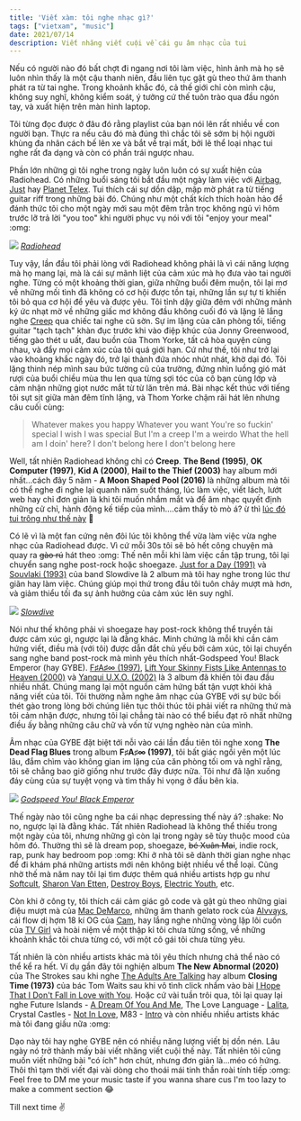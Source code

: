 ```yaml
---
title: 'Viết xàm: tôi nghe nhạc gì?'
tags: ["vietxam", "music"]
date: 2021/07/14
description: Viết nhăng viết cuội về cái gu âm nhạc của tui
---
```


Nếu có người nào đó bất chợt đi ngang nơi tôi làm việc, hình ảnh mà họ sẽ luôn nhìn thấy là một cậu thanh niên, đầu liên tục gật gù theo thứ âm thanh phát ra từ tai nghe. Trong khoảnh khắc đó, cả thế giới chỉ còn mình cậu, không suy nghĩ, không kiểm soát, ý tưởng cứ thế tuôn trào qua đầu ngón tay, và xuất hiện trên màn hình laptop.

Tôi từng đọc được ở đâu đó rằng playlist của bạn nói lên rất nhiều về con người bạn. Thực ra nếu câu đó mà đúng thì chắc tôi sẽ sớm bị hội người khùng đa nhân cách bế lên xe và bắt về trại mất, bởi lẽ thể loại nhạc tui nghe rất đa dạng và còn có phần trái ngược nhau.

Phần lớn những gì tôi nghe trong ngày luôn luôn có sự xuất hiện của Radiohead. Có những buổi sáng tôi bắt đầu một ngày làm việc với [Airbag][airbag], [Just][just] hay [Planet Telex][planet_telex]. Tui thích cái sự dồn dập, mập mờ phát ra từ tiếng guitar riff trong những bài đó. Chúng như một chất kích thích hoàn hảo để đánh thức tôi cho một ngày mới sau một đêm trằn trọc không ngủ vì hôm trước lỡ trả lời "you too" khi người phục vụ nói với tôi "enjoy your meal" :omg:

![](radiohead.jpg)
*[Radiohead](https://en.wikipedia.org/wiki/Radiohead)*

Tuy vậy, lần đầu tôi phải lòng với Radiohead không phải là vì cái năng lượng mà họ mang lại, mà là cái sự mãnh liệt của cảm xúc mà họ đưa vào tai người nghe. Từng có một khoảng thời gian, giữa những buổi đêm muộn, tôi lại mơ về những mối tình đã không có cơ hội được tồn tại, những lần sự tự ti khiến tôi bỏ qua cơ hội để yêu và được yêu. Tôi tỉnh dậy giữa đêm với những mảnh ký ức nhạt mờ về những giấc mơ không đầu không cuối đó và lặng lẽ lắng nghe [Creep][creep] qua chiếc tai nghe cũ sờn. Sự im lặng của căn phòng tối, tiếng guitar "tạch tạch" khàn đục trước khi vào điệp khúc của Jonny Greenwood, tiếng gào thét u uất, đau buồn của Thom Yorke, tất cả hòa quyện cùng nhau, và đẩy mọi cảm xúc của tôi quá giới hạn. Cứ như thế, tôi như trở lại vào khoảng khắc ngày đó, trở lại thành đứa nhóc nhút nhát, khờ dại đó. Tôi lặng thinh nép mình sau bức tường cũ của trường, đứng nhìn luồng gió mát rượi của buổi chiều mùa thu len qua từng sợi tóc của cô bạn cùng lớp và cảm nhận những giọt nước mắt từ từ lăn trên má. Bài nhạc kết thúc với tiếng tôi sụt sịt giữa màn đêm tĩnh lặng, và Thom Yorke chậm rãi hát lên nhưng câu cuối cùng:

> Whatever makes you happy
Whatever you want
You're so fuckin' special
I wish I was special
But I'm a creep
I'm a weirdo
What the hell am I doin' here?
I don't belong here
I don't belong here

Well, tất nhiên Radiohead không chỉ có **Creep**. **The Bend (1995)**, **OK Computer (1997)**, **Kid A (2000)**, **Hail to the Thief (2003)** hay album mới nhất...cách đây 5 năm - **A Moon Shaped Pool (2016)** là những album mà tôi có thể nghe đi nghe lại quanh năm suốt tháng, lúc làm việc, viết lách, lướt web hay chỉ đơn giản là khi tôi muốn nhắm mắt và để âm nhạc quyết định những cử chỉ, hành động kế tiếp của mình....cảm thấy tò mò á? ừ thì [lúc đó tui trông như thế này][lotus_flower] :troll:

Có lẽ vì là một fan cứng nên đôi lúc tôi không thể vừa làm việc vừa nghe nhạc của Radiohead được. Vì cứ mỗi 30s tôi sẽ bỏ hết công chuyện mà quay ra ~~gào rú~~ hát theo :omg: Thế nên mỗi khi làm việc cần tập trung, tôi lại chuyển sang nghe post-rock hoặc shoegaze. [Just for a Day (1991)][just_for_a_day] và [Souvlaki (1993)][souvlaki] của band Slowdive là 2 album mà tôi hay nghe trong lúc thư giãn hay làm việc. Chúng giúp mọi thứ trong đầu tôi tuôn chảy mượt mà hơn, và giảm thiểu tối đa sự ảnh hưởng của cảm xúc lên suy nghĩ.

![](slowdive.jpeg)
*[Slowdive](https://en.wikipedia.org/wiki/Slowdive)*

Nói như thế không phải vì shoegaze hay post-rock không thể truyền tải được cảm xúc gì, ngược lại là đằng khác. Minh chứng là mỗi khi cần cảm hứng viết, điều mà (với tôi) được dẫn đắt chủ yếu bởi cảm xúc, tôi lại chuyển sang nghe band post-rock mà mình yêu thích nhất-Godspeed You! Black Emperor (hay GYBE). [F♯A♯∞ (1997)][F#A#Inf], [Lift Your Skinny Fists Like Antennas to Heaven (2000)][LYSFLATH] và [Yanqui U.X.O. (2002)][YUXO] là 3 album đã khiến tôi đau đầu nhiều nhất. Chúng mang lại một nguồn cảm hứng bất tận vượt khỏi khả năng viết của tôi. Tôi thường nằm nghe âm nhạc của GYBE với sự bức bối thét gào trong lòng bởi chúng liên tục thôi thúc tôi phải viết ra những thứ mà tôi cảm nhận được, nhưng tôi lại chẳng tài nào có thể biểu đạt rõ nhất những điều ấy bằng những câu chữ và vốn từ vựng nghèo nàn của mình.

Âm nhạc của GYBE đặt biệt tới nỗi vào cái lần đầu tiên tôi nghe xong **The Dead Flag Blues** trong album **F♯A♯∞ (1997)**, tôi bất giác ngồi yên một lúc lâu, đắm chìm vào không gian im lặng của căn phòng tối om và nghĩ rằng, tôi sẽ chẳng bao giờ giống như trước đây được nữa. Tôi như đã lặn xuống đáy cùng của sự tuyệt vọng và tìm thấy hi vọng ở đầu bên kia.

![](gybe.jpg)
*[Godspeed You! Black Emperor](https://en.wikipedia.org/wiki/Godspeed_You!_Black_Emperor)*

Thế ngày nào tôi cũng nghe ba cái nhạc depressing thế này á? :shake: No no, ngược lại là đằng khác. Tất nhiên Radiohead là không thể thiếu trong một ngày của tôi, nhưng những gì còn lại trong ngày sẽ tùy thuộc mood của hôm đó. Thường thì sẽ là dream pop, shoegaze, ~~bé Xuân Mai~~, indie rock, rap, punk hay bedroom pop :omg: Khi ở nhà tôi sẽ dành thời gian nghe nhạc để đi khám phá những artists mới nên không biệt nhiều về thể loại. Cũng nhờ thế mà năm nay tôi lại tìm được thêm quá nhiều artists hợp gu như [Softcult][softcult], [Sharon Van Etten][sharon_van_etten], [Destroy Boys][destroy_boys], [Electric Youth][electric_youth], etc.

Còn khi ở công ty, tôi thích cái cảm giác gõ code và gật gù theo những giai điệu mượt mà của [Mac DeMarco][MKOW], những âm thanh gelato rock của [Alvvays][archie_mary_me], cái flow dị hợm 18 kí OG của [Cam][them_mot_dau_phay], hay lắng nghe những vòng lặp lôi cuốn của [TV Girl][lovers_rock] và hoài niệm về một thập kỉ tôi chưa từng sống, về những khoảnh khắc tôi chưa từng có, với một cô gái tôi chưa từng yêu.

Tất nhiên là còn nhiều artists khác mà tôi yêu thích nhưng chả thể nào có thể kể ra hết. Ví dụ gần đây tôi nghiện album **The New Abnormal (2020)** của The Strokes sau khi nghe [The Adults Are Talking][the_adults_are_talking] hay album **Closing Time (1973)** của bác Tom Waits sau khi vô tình click nhầm vào bài [I Hope That I Don't Fall in Love with You][IHTIDFILWY]. Hoặc cứ vài tuần trôi qua, tôi lại quay lại nghe Future Islands - [A Dream Of You And Me][a_dream_of_you_and_me], The Love Language - [Lalita][lalita], Crystal Castles - [Not In Love][not_in_love], M83 - [Intro][intro] và còn nhiều nhiều artists khác mà tôi đang giấu nữa :omg:

Dạo này tôi hay nghe GYBE nên có nhiều năng lượng viết bị dồn nén. Lâu ngày nó trở thành mấy bài viết nhăng viết cuội thế này. Tất nhiên tôi cũng muốn viết những bài "có ích" hơn chút, nhưng đơn giản là...méo có hứng. Thôi thì tạm thời viết đại vài dòng cho thoái mái tinh thần roài tính tiếp :omg: Feel free to DM me your music taste if you wanna share cus I'm too lazy to make a comment section :joy:

Till next time :v:

[airbag]: https://www.youtube.com/watch?v=jNY_wLukVW0
[just]: https://www.youtube.com/watch?v=oIFLtNYI3Ls
[planet_telex]: https://www.youtube.com/watch?v=09EsZXrKEP4
[creep]: https://www.youtube.com/watch?v=XFkzRNyygfk
[lotus_flower]: https://www.youtube.com/watch?v=cfOa1a8hYP8
[just_for_a_day]: https://www.youtube.com/watch?v=Oc2x6_7-c0U
[souvlaki]: https://www.youtube.com/watch?v=5D2u3ASuelQ&list=PLDZmtI4GBWqwLV4dbdQuSEEL3r7KX1QFt
[F#A#Inf]: https://www.youtube.com/watch?v=wy4IsC5eb7o
[LYSFLATH]: https://www.youtube.com/watch?v=PZwQeZh6rP0
[YUXO]: https://www.youtube.com/watch?v=Lw6zTAKWGeo
[MKOW]: https://www.youtube.com/watch?v=wIuBcb2T55Q
[archie_mary_me]: https://www.youtube.com/watch?v=ZAn3JdtSrnY
[them_mot_dau_phay]: https://www.youtube.com/watch?v=06T6phEF5k8
[lovers_rock]: https://soundcloud.com/tv-girl/09-lovers-rock
[the_adults_are_talking]: https://www.youtube.com/watch?v=o4qsjmLxhow
[IHTIDFILWY]: https://www.youtube.com/watch?v=EtLVXBqfqBY
[a_dream_of_you_and_me]: https://www.youtube.com/watch?v=d5gUsnJX2oA
[lalita]: https://www.youtube.com/watch?v=gy38tXvrIN8
[not_in_love]: https://www.youtube.com/watch?v=32udqal_lyQ
[intro]: https://www.youtube.com/watch?v=3Sb9fWcJk14
[softcult]: https://www.youtube.com/watch?v=0E1x8tgbQ2E
[sharon_van_etten]: https://www.youtube.com/watch?v=j7sTHoeH0eA
[destroy_boys]: https://www.youtube.com/watch?v=NCNgiHETkp0
[electric_youth]: https://www.youtube.com/watch?v=6cedWvuxwbc
